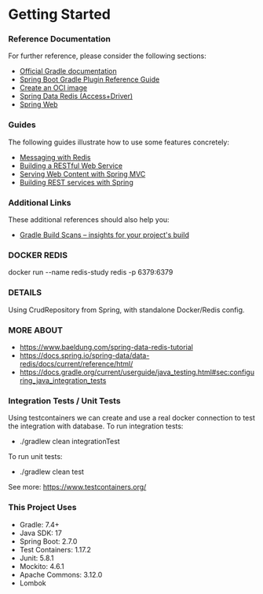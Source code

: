 # Getting Started

### Reference Documentation
For further reference, please consider the following sections:

* [Official Gradle documentation](https://docs.gradle.org)
* [Spring Boot Gradle Plugin Reference Guide](https://docs.spring.io/spring-boot/docs/2.7.0/gradle-plugin/reference/html/)
* [Create an OCI image](https://docs.spring.io/spring-boot/docs/2.7.0/gradle-plugin/reference/html/#build-image)
* [Spring Data Redis (Access+Driver)](https://docs.spring.io/spring-boot/docs/2.7.0/reference/htmlsingle/#data.nosql.redis)
* [Spring Web](https://docs.spring.io/spring-boot/docs/2.7.0/reference/htmlsingle/#web)

### Guides
The following guides illustrate how to use some features concretely:

* [Messaging with Redis](https://spring.io/guides/gs/messaging-redis/)
* [Building a RESTful Web Service](https://spring.io/guides/gs/rest-service/)
* [Serving Web Content with Spring MVC](https://spring.io/guides/gs/serving-web-content/)
* [Building REST services with Spring](https://spring.io/guides/tutorials/bookmarks/)

### Additional Links
These additional references should also help you:

* [Gradle Build Scans – insights for your project's build](https://scans.gradle.com#gradle)

### DOCKER REDIS

docker run --name redis-study redis -p 6379:6379

### DETAILS

Using CrudRepository from Spring, with standalone Docker/Redis config.

### MORE ABOUT

- https://www.baeldung.com/spring-data-redis-tutorial
- https://docs.spring.io/spring-data/data-redis/docs/current/reference/html/
- https://docs.gradle.org/current/userguide/java_testing.html#sec:configuring_java_integration_tests

### Integration Tests / Unit Tests

Using testcontainers we can create and use a real docker connection to test the integration with database.
To run integration tests:
- ./gradlew clean integrationTest

To run unit tests:
- ./gradlew clean test

See more:  https://www.testcontainers.org/

### This Project Uses

- Gradle: 7.4+
- Java SDK: 17
- Spring Boot: 2.7.0
- Test Containers: 1.17.2
- Junit: 5.8.1
- Mockito: 4.6.1
- Apache Commons: 3.12.0
- Lombok
